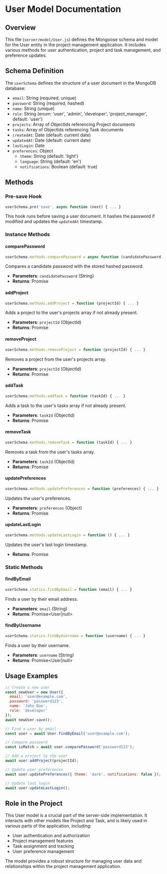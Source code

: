 # User Model Documentation

## Overview

This file (`server/model/User.js`) defines the Mongoose schema and model for the User entity in the project management application. It includes various methods for user authentication, project and task management, and preference updates.

## Schema Definition

The `userSchema` defines the structure of a user document in the MongoDB database:

- `email`: String (required, unique)
- `password`: String (required, hashed)
- `name`: String (unique)
- `role`: String (enum: 'user', 'admin', 'developer', 'project_manager', default: 'user')
- `projects`: Array of ObjectIds referencing Project documents
- `tasks`: Array of ObjectIds referencing Task documents
- `createdAt`: Date (default: current date)
- `updatedAt`: Date (default: current date)
- `lastLogin`: Date
- `preferences`: Object
  - `theme`: String (default: 'light')
  - `language`: String (default: 'en')
  - `notifications`: Boolean (default: true)

## Methods

### Pre-save Hook

```javascript
userSchema.pre('save', async function (next) { ... }
```

This hook runs before saving a user document. It hashes the password if modified and updates the `updatedAt` timestamp.

### Instance Methods

#### comparePassword

```javascript
userSchema.methods.comparePassword = async function (candidatePassword) { ... }
```

Compares a candidate password with the stored hashed password.

- **Parameters**: `candidatePassword` (String)
- **Returns**: Promise<Boolean>

#### addProject

```javascript
userSchema.methods.addProject = function (projectId) { ... }
```

Adds a project to the user's projects array if not already present.

- **Parameters**: `projectId` (ObjectId)
- **Returns**: Promise<User>

#### removeProject

```javascript
userSchema.methods.removeProject = function (projectId) { ... }
```

Removes a project from the user's projects array.

- **Parameters**: `projectId` (ObjectId)
- **Returns**: Promise<User>

#### addTask

```javascript
userSchema.methods.addTask = function (taskId) { ... }
```

Adds a task to the user's tasks array if not already present.

- **Parameters**: `taskId` (ObjectId)
- **Returns**: Promise<User>

#### removeTask

```javascript
userSchema.methods.removeTask = function (taskId) { ... }
```

Removes a task from the user's tasks array.

- **Parameters**: `taskId` (ObjectId)
- **Returns**: Promise<User>

#### updatePreferences

```javascript
userSchema.methods.updatePreferences = function (preferences) { ... }
```

Updates the user's preferences.

- **Parameters**: `preferences` (Object)
- **Returns**: Promise<User>

#### updateLastLogin

```javascript
userSchema.methods.updateLastLogin = function () { ... }
```

Updates the user's last login timestamp.

- **Returns**: Promise<User>

### Static Methods

#### findByEmail

```javascript
userSchema.statics.findByEmail = function (email) { ... }
```

Finds a user by their email address.

- **Parameters**: `email` (String)
- **Returns**: Promise<User|null>

#### findByUsername

```javascript
userSchema.statics.findByUsername = function (username) { ... }
```

Finds a user by their username.

- **Parameters**: `username` (String)
- **Returns**: Promise<User|null>

## Usage Examples

```javascript
// Create a new user
const newUser = new User({
  email: 'user@example.com',
  password: 'password123',
  name: 'John Doe',
  role: 'developer'
});
await newUser.save();

// Find a user by email
const user = await User.findByEmail('user@example.com');

// Compare password
const isMatch = await user.comparePassword('password123');

// Add a project to the user
await user.addProject(projectId);

// Update user preferences
await user.updatePreferences({ theme: 'dark', notifications: false });

// Update last login
await user.updateLastLogin();
```

## Role in the Project

This User model is a crucial part of the server-side implementation. It interacts with other models like Project and Task, and is likely used in various parts of the application, including:

- User authentication and authorization
- Project management features
- Task assignment and tracking
- User preference management

The model provides a robust structure for managing user data and relationships within the project management application.